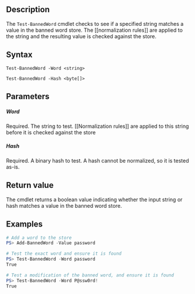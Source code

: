 ## Description
The ```Test-BannedWord``` cmdlet checks to see if a specified string matches a value in the banned word store. The [[normalization rules]] are applied to the string and the resulting value is checked against the store.

## Syntax
```
Test-BannedWord -Word <string>

Test-BannedWord -Hash <byte[]>
```

## Parameters
##### Word
Required. The string to test. [[Normalization rules]] are applied to this string before it is checked against the store

##### Hash
Required. A binary hash to test. A hash cannot be normalized, so it is tested as-is.

## Return value
The cmdlet returns a boolean value indicating whether the input string or hash matches a value in the banned word store.

## Examples
```powershell
# Add a word to the store
PS> Add-BannedWord -Value password

# Test the exact word and ensure it is found
PS> Test-BannedWord -Word password
True

# Test a modification of the banned word, and ensure it is found
PS> Test-BannedWord -Word P@ssw0rd!
True
```